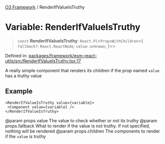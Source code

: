 [O3 Framework](../API.md) / RenderIfValueIsTruthy

# Variable: RenderIfValueIsTruthy

> `const` **RenderIfValueIsTruthy**: `React.FC`\<`PropsWithChildren`\<\{ `fallback?`: `React.ReactNode`; `value`: `unknown`; \}\>\>

Defined in: [packages/framework/esm-react-utils/src/RenderIfValueIsTruthy.tsx:17](https://github.com/openmrs/openmrs-esm-core/blob/18d2874f03a33a6ab8295af0e87ac97fdd150718/packages/framework/esm-react-utils/src/RenderIfValueIsTruthy.tsx#L17)

A really simple component that renders its children if the prop named `value` has a truthy value

## Example

```tsx
<RenderIfValueIsTruthy value={variable}>
 <Component value={variable} />
</RenderIfValueIsTruthy>
````

@param props.value The value to check whether or not its truthy
@param props.fallback What to render if the value is not truthy. If not specified, nothing will be rendered
@param props.children The components to render if the `value` is truthy
